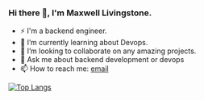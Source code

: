 ### Hi there 👋, I'm Maxwell Livingstone. 

<!--
**Stonetech66/Stonetech66** is a ✨ _special_ ✨ repository because its `README.md` (this file) appears on your GitHub profile.

Here are some ideas to get you started:
-->
- ⚡ I'm a backend engineer. 
- 🌱 I’m currently learning about Devops.
- 👯 I’m looking to collaborate on any amazing projects. 
- 💬 Ask me about backend development or devops
- 📫 How to reach me: [email](livingstonemaxwell971@gmail.com) 

[![Top Langs](https://github-readme-stats.vercel.app/api/top-langs/?username=Stonetech66&layout=compact&theme=vision-friendly-dark)](https://github.com/anuraghazra/github-readme-stats)

